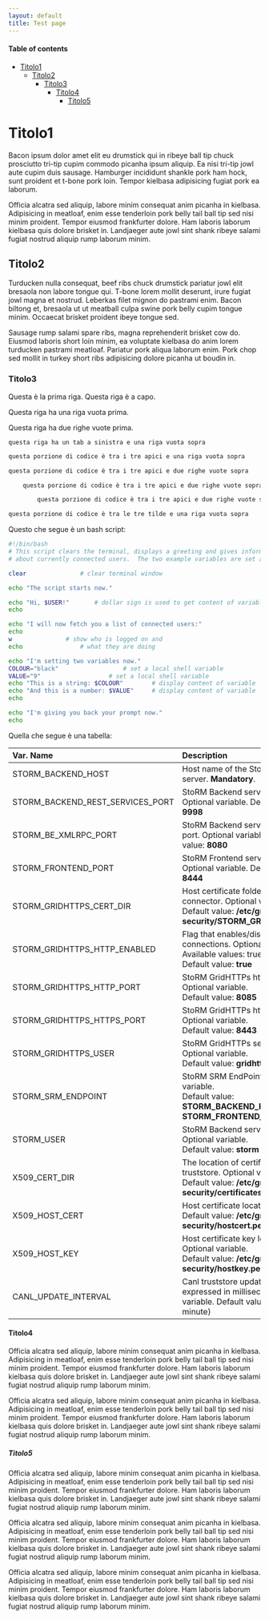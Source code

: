```yaml
---
layout: default
title: Test page
---
```


#### Table of contents

* [Titolo1](#titolo1)
	* [Titolo2](#titolo2)
		* [Titolo3](#titolo3)
			* [Titolo4](#titolo4)
				* [Titolo5](#titolo5)


# Titolo1

Bacon ipsum dolor amet elit eu drumstick qui in ribeye ball tip chuck prosciutto
tri-tip cupim commodo picanha ipsum aliquip. Ea nisi tri-tip jowl aute cupim
duis sausage. Hamburger incididunt shankle pork ham hock, sunt proident et
t-bone pork loin. Tempor kielbasa adipisicing fugiat pork ea laborum.

Officia alcatra sed aliquip, labore minim consequat anim picanha in kielbasa. Adipisicing in meatloaf, enim esse tenderloin pork belly tail ball tip sed nisi minim proident. Tempor eiusmod frankfurter dolore. Ham laboris laborum kielbasa quis dolore brisket in. Landjaeger aute jowl sint shank ribeye salami fugiat nostrud aliquip rump laborum minim.

## Titolo2

Turducken nulla consequat, beef ribs chuck drumstick pariatur jowl elit bresaola
non labore tongue qui. T-bone lorem mollit deserunt, irure fugiat jowl magna et
nostrud. Leberkas filet mignon do pastrami enim. Bacon biltong et, bresaola ut
ut meatball culpa swine pork belly cupim tongue minim. Occaecat brisket proident
ibeye tongue sed.

Sausage rump salami spare ribs, magna reprehenderit brisket cow do. Eiusmod laboris short loin minim, ea voluptate kielbasa do anim lorem turducken pastrami meatloaf. Pariatur pork aliqua laborum enim. Pork chop sed mollit in turkey short ribs adipisicing dolore picanha ut boudin in.

### Titolo3

Questa è la prima riga.
Questa riga è a capo.

Questa riga ha una riga vuota prima.


Questa riga ha due righe vuote prima.

	questa riga ha un tab a sinistra e una riga vuota sopra

```bash
questa porzione di codice è tra i tre apici e una riga vuota sopra
```


```bash
questa porzione di codice è tra i tre apici e due righe vuote sopra
```


```bash
	questa porzione di codice è tra i tre apici e due righe vuote sopra e un tab
```


```bash
		questa porzione di codice è tra i tre apici e due righe vuote sopra e due tab
```

~~~bash
questa porzione di codice è tra le tre tilde e una riga vuota sopra
~~~

Questo che segue è un bash script:

~~~bash
#!/bin/bash
# This script clears the terminal, displays a greeting and gives information
# about currently connected users.  The two example variables are set and displayed.

clear				# clear terminal window

echo "The script starts now."

echo "Hi, $USER!"		# dollar sign is used to get content of variable
echo

echo "I will now fetch you a list of connected users:"
echo							
w				# show who is logged on and
echo				# what they are doing

echo "I'm setting two variables now."
COLOUR="black"					# set a local shell variable
VALUE="9"					# set a local shell variable
echo "This is a string: $COLOUR"		# display content of variable
echo "And this is a number: $VALUE"		# display content of variable
echo

echo "I'm giving you back your prompt now."
echo
~~~

Quella che segue è una tabella:

|   Var. Name                           |   Description |
|:--------------------------------------|:--------------|
|STORM_BACKEND_HOST                     |Host name of the StoRM Backend server. **Mandatory**.
|STORM_BACKEND_REST_SERVICES_PORT       |StoRM Backend server REST port. Optional variable. Default value: **9998**
|STORM_BE_XMLRPC_PORT                   |StoRM Backend server XMLRPC port. Optional variable. Default value: **8080**
|STORM\_FRONTEND\_PORT                  |StoRM Frontend server SRM port. Optional variable. Default value: **8444**
|STORM\_GRIDHTTPS\_CERT\_DIR            |Host certificate folder for SSL connector. Optional variable. <br/>Default value: **/etc/grid-security/STORM\_GRIDHTTPS\_USER**
|STORM\_GRIDHTTPS\_HTTP\_ENABLED        |Flag that enables/disables http connections. Optional variable. Available values: true, false. <br/>Default value: **true**
|STORM\_GRIDHTTPS\_HTTP\_PORT           |StoRM GridHTTPs http port. Optional variable. <br/>Default value: **8085**
|STORM\_GRIDHTTPS\_HTTPS\_PORT          |StoRM GridHTTPs https port Optional variable. <br/>Default value: **8443**
|STORM\_GRIDHTTPS\_USER                 |StoRM GridHTTPs service user. Optional variable. <br/>Default value: **gridhttps**
|STORM\_SRM\_ENDPOINT                   |StoRM SRM EndPoint. Optional variable. <br/>Default value: **STORM\_BACKEND\_HOST:<br/>STORM\_FRONTEND\_PORT**
|STORM\_USER                            |StoRM Backend service user. Optional variable. <br/>Default value: **storm**
|X509\_CERT\_DIR                        |The location of certificates truststore. Optional variable. <br/>Default value: **/etc/grid-security/certificates**
|X509\_HOST\_CERT                       |Host certificate location. <br/>Default value: **/etc/grid-security/hostcert.pem**
|X509\_HOST\_KEY                        |Host certificate key location. Optional variable. <br/>Default value: **/etc/grid-security/hostkey.pem**
|CANL\_UPDATE\_INTERVAL                 |Canl truststore update time interval expressed in milliseconds. Optional variable. Default value: **600000** (1 minute)

#### Titolo4

Officia alcatra sed aliquip, labore minim consequat anim picanha in kielbasa. Adipisicing in meatloaf, enim esse tenderloin pork belly tail ball tip sed nisi minim proident. Tempor eiusmod frankfurter dolore. Ham laboris laborum kielbasa quis dolore brisket in. Landjaeger aute jowl sint shank ribeye salami fugiat nostrud aliquip rump laborum minim.

Officia alcatra sed aliquip, labore minim consequat anim picanha in kielbasa. Adipisicing in meatloaf, enim esse tenderloin pork belly tail ball tip sed nisi minim proident. Tempor eiusmod frankfurter dolore. Ham laboris laborum kielbasa quis dolore brisket in. Landjaeger aute jowl sint shank ribeye salami fugiat nostrud aliquip rump laborum minim.

##### Titolo5

Officia alcatra sed aliquip, labore minim consequat anim picanha in kielbasa. Adipisicing in meatloaf, enim esse tenderloin pork belly tail ball tip sed nisi minim proident. Tempor eiusmod frankfurter dolore. Ham laboris laborum kielbasa quis dolore brisket in. Landjaeger aute jowl sint shank ribeye salami fugiat nostrud aliquip rump laborum minim.

Officia alcatra sed aliquip, labore minim consequat anim picanha in kielbasa. Adipisicing in meatloaf, enim esse tenderloin pork belly tail ball tip sed nisi minim proident. Tempor eiusmod frankfurter dolore. Ham laboris laborum kielbasa quis dolore brisket in. Landjaeger aute jowl sint shank ribeye salami fugiat nostrud aliquip rump laborum minim.

Officia alcatra sed aliquip, labore minim consequat anim picanha in kielbasa. Adipisicing in meatloaf, enim esse tenderloin pork belly tail ball tip sed nisi minim proident. Tempor eiusmod frankfurter dolore. Ham laboris laborum kielbasa quis dolore brisket in. Landjaeger aute jowl sint shank ribeye salami fugiat nostrud aliquip rump laborum minim.
